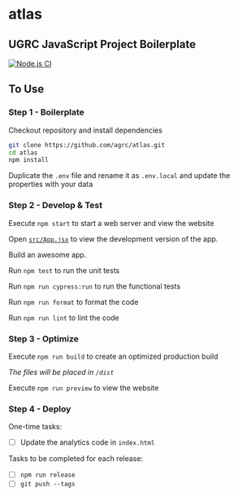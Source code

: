 # atlas

## UGRC JavaScript Project Boilerplate

[![Node.js CI](https://github.com/agrc/atlas/actions/workflows/nodejs.yml/badge.svg)](https://github.com/agrc/atlas/actions/workflows/nodejs.yml)

## To Use

### Step 1 - Boilerplate

Checkout repository and install dependencies

```bash
git clone https://github.com/agrc/atlas.git
cd atlas
npm install
```

Duplicate the `.env` file and rename it as `.env.local` and update the properties with your data

### Step 2 - Develop & Test

Execute `npm start` to start a web server and view the website

Open [`src/App.jsx`](src/App.jsx) to view the development version of the app.

Build an awesome app.

Run `npm test` to run the unit tests

Run `npm run cypress:run` to run the functional tests

Run `npm run format` to format the code

Run `npm run lint` to lint the code

### Step 3 - Optimize

Execute `npm run build` to create an optimized production build

_The files will be placed in `/dist`_

Execute `npm run preview` to view the website

### Step 4 - Deploy

One-time tasks:

- [ ] Update the analytics code in `index.html`

Tasks to be completed for each release:

- [ ] `npm run release`
- [ ] `git push --tags`
